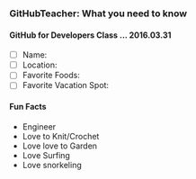 ### GitHubTeacher: What you need to know
#### GitHub for Developers Class ... 2016.03.31

- [ ] Name:
- [ ] Location:
- [ ] Favorite Foods:
- [ ] Favorite Vacation Spot:

#### Fun Facts

- Engineer
- Love to Knit/Crochet
- Love love to Garden
- Love Surfing
- Love snorkeling
